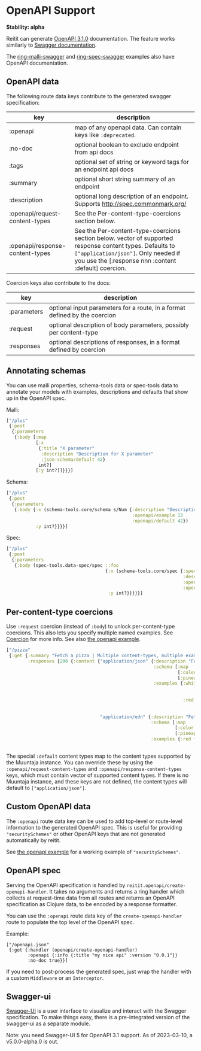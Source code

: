 # OpenAPI Support

**Stability: alpha**

Reitit can generate [OpenAPI 3.1.0](https://spec.openapis.org/oas/v3.1.0)
documentation. The feature works similarly to [Swagger documentation](swagger.md).

The
[ring-malli-swagger](../../examples/ring-malli-swagger)
and
[ring-spec-swagger](../../examples/ring-spec-swagger)
examples also
have OpenAPI documentation.

## OpenAPI data

The following route data keys contribute to the generated swagger specification:

| key            | description |
| ---------------|-------------|
| :openapi       | map of any openapi data. Can contain keys like `:deprecated`.
| :no-doc        | optional boolean to exclude endpoint from api docs
| :tags          | optional set of string or keyword tags for an endpoint api docs
| :summary       | optional short string summary of an endpoint
| :description   | optional long description of an endpoint. Supports http://spec.commonmark.org/
| :openapi/request-content-types | See the Per-content-type-coercions section below.
| :openapi/response-content-types |See the Per-content-type-coercions section below. vector of supported response content types. Defaults to `["application/json"]`. Only needed if you use the [:response nnn :content :default] coercion.

Coercion keys also contribute to the docs:

| key           | description |
| --------------|-------------|
| :parameters   | optional input parameters for a route, in a format defined by the coercion
| :request      | optional description of body parameters, possibly per content-type
| :responses    | optional descriptions of responses, in a format defined by coercion

## Annotating schemas

You can use malli properties, schema-tools data or spec-tools data to
annotate your models with examples, descriptions and defaults that
show up in the OpenAPI spec.

Malli:

```clj
["/plus"
 {:post
  {:parameters
   {:body [:map
           [:x
            {:title "X parameter"
             :description "Description for X parameter"
             :json-schema/default 42}
            int?]
           [:y int?]]}}}]
```

Schema:

```clj
["/plus"
 {:post
  {:parameters
   {:body {:x (schema-tools.core/schema s/Num {:description "Description for X parameter"
                                               :openapi/example 13
                                               :openapi/default 42})
           :y int?}}}}]
```

Spec:

```clj
["/plus"
 {:post
  {:parameters
   {:body (spec-tools.data-spec/spec ::foo
                                     {:x (schema-tools.core/spec {:spec int?
                                                                  :description "Description for X parameter"
                                                                  :openapi/example 13
                                                                  :openapi/default 42})
                                      :y int?}}}}}]
```

## Per-content-type coercions

Use `:request` coercion (instead of `:body`) to unlock
per-content-type coercions. This also lets you specify multiple named
examples. See [Coercion](coercion.md) for more info. See also [the
openapi example](../../examples/openapi).

```clj
["/pizza"
 {:get {:summary "Fetch a pizza | Multiple content-types, multiple examples"
        :responses {200 {:content {"application/json" {:description "Fetch a pizza as json"
                                                       :schema [:map
                                                                [:color :keyword]
                                                                [:pineapple :boolean]]
                                                       :examples {:white {:description "White pizza with pineapple"
                                                                          :value {:color :white
                                                                                  :pineapple true}}
                                                                  :red {:description "Red pizza"
                                                                        :value {:color :red
                                                                                :pineapple false}}}}
                                   "application/edn" {:description "Fetch a pizza as edn"
                                                      :schema [:map
                                                               [:color :keyword]
                                                               [:pineapple :boolean]]
                                                      :examples {:red {:description "Red pizza with pineapple"
                                                                       :value (pr-str {:color :red :pineapple true})}}}}}}
```

The special `:default` content types map to the content types supported by the Muuntaja
instance. You can override these by using the `:openapi/request-content-types`
and `:openapi/response-content-types` keys, which must contain vector of
supported content types. If there is no Muuntaja instance, and these keys are
not defined, the content types will default to `["application/json"]`.

## Custom OpenAPI data

The `:openapi` route data key can be used to add top-level or
route-level information to the generated OpenAPI spec. This is useful
for providing `"securitySchemes"` or other OpenAPI keys that are not
generated automatically by reitit.

See [the openapi example](../../examples/openapi) for a working
example of `"securitySchemes"`.

## OpenAPI spec

Serving the OpenAPI specification is handled by
`reitit.openapi/create-openapi-handler`. It takes no arguments and returns a
ring handler which collects at request-time data from all routes and returns an
OpenAPI specification as Clojure data, to be encoded by a response formatter.

You can use the `:openapi` route data key of the `create-openapi-handler` route
to populate the top level of the OpenAPI spec.

Example:

```
["/openapi.json"
 {:get {:handler (openapi/create-openapi-handler)
        :openapi {:info {:title "my nice api" :version "0.0.1"}}
        :no-doc true}}]
```

If you need to post-process the generated spec, just wrap the handler with a custom `Middleware` or an `Interceptor`.

## Swagger-ui

[Swagger-UI](https://github.com/swagger-api/swagger-ui) is a user interface to visualize and interact with the Swagger specification. To make things easy, there is a pre-integrated version of the swagger-ui as a separate module.

Note: you need Swagger-UI 5 for OpenAPI 3.1 support. As of 2023-03-10, a v5.0.0-alpha.0 is out.
